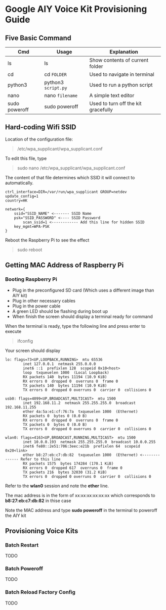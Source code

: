 # Google AIY Voice Kit Provisioning Guide

## Five Basic Command

|Cmd|Usage|Explanation|
|-|-|-|
|ls|ls|Show contents of current folder|
|cd|cd `FOLDER`|Used to navigate in terminal|
|python3|python3 `script.py`|Used to run a python script|
|nano|nano `filename`|A simple text editor|
|sudo poweroff|sudo poweroff|Used to turn off the kit gracefully|

## Hard-coding Wifi SSID
Location of the configuration file:
> /etc/wpa_supplicant/wpa_supplicant.conf

To edit this file, type
> sudo nano /etc/wpa_supplicant/wpa_supplicant.conf

The content of that file determines which SSID it will connect to automatically.
```
ctrl_interface=DIR=/var/run/wpa_supplicant GROUP=netdev
update_config=1
country=HK

network={
	ssid="SSID_NAME" <------- SSID Name
	psk="SSID_PASSWORD" <---- SSID Password
        scan_ssid=1 <------------ Add this line for hidden SSID
	key_mgmt=WPA-PSK
}
```

Reboot the Raspberry Pi to see the effect
> sudo reboot

## Getting MAC Address of Raspberry Pi
### Booting Raspberry Pi
* Plug in the preconfigured SD card (Which uses a different image than AIY kit)
* Plug in other necessary cables
* Plug in the power cable
* A green LED should be flashing during boot up
* When finish the screen should display a terminal ready for command

When the terminal is ready, type the following line and press enter to execute
> ifconfig

Your screen should display

```
lo: flags=73<UP,LOOPBACK,RUNNING>  mtu 65536
        inet 127.0.0.1  netmask 255.0.0.0
        inet6 ::1  prefixlen 128  scopeid 0x10<host>
        loop  txqueuelen 1000  (Local Loopback)
        RX packets 140  bytes 11194 (10.9 KiB)
        RX errors 0  dropped 0  overruns 0  frame 0
        TX packets 140  bytes 11194 (10.9 KiB)
        TX errors 0  dropped 0 overruns 0  carrier 0  collisions 0

usb0: flags=4099<UP,BROADCAST,MULTICAST>  mtu 1500
        inet 192.168.11.2  netmask 255.255.255.0  broadcast 192.168.11.255
        ether 4a:5a:e1:cf:76:7a  txqueuelen 1000  (Ethernet)
        RX packets 0  bytes 0 (0.0 B)
        RX errors 0  dropped 0  overruns 0  frame 0
        TX packets 0  bytes 0 (0.0 B)
        TX errors 0  dropped 0 overruns 0  carrier 0  collisions 0

wlan0: flags=4163<UP,BROADCAST,RUNNING,MULTICAST>  mtu 1500
        inet 10.0.0.193  netmask 255.255.255.0  broadcast 10.0.0.255
        inet6 fe80::2e51:706:3eec:e21b  prefixlen 64  scopeid 0x20<link>
        ether b8:27:eb:c7:db:82  txqueuelen 1000  (Ethernet) <-------------- Refer to this line
        RX packets 1575  bytes 174284 (170.1 KiB)
        RX errors 0  dropped 617  overruns 0  frame 0
        TX packets 216  bytes 32030 (31.2 KiB)
        TX errors 0  dropped 0 overruns 0  carrier 0  collisions 0
```

Refer to the **wlan0** session and note the **ether** line.

The mac address is in the form of xx:xx:xx:xx:xx:xx which corresponds to **b8:27:eb:c7:db:82** in thise case

Note the MAC address and type **sudo poweroff** in the terminal to poweroff the AIY kit

## Provisioning Voice Kits

### Batch Restart
TODO

### Batch Poweroff
TODO

### Batch Reload Factory Config
TODO
